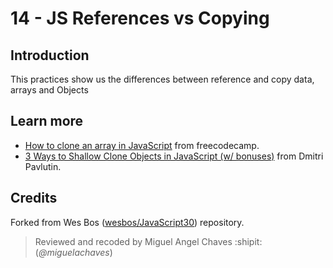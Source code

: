 # 14 - JS References vs Copying
## Introduction
This practices show us the differences between reference and copy data, arrays and Objects

## Learn more
* [How to clone an array in JavaScript](https://www.freecodecamp.org/news/how-to-clone-an-array-in-javascript-1d3183468f6a/) from freecodecamp.
* [3 Ways to Shallow Clone Objects in JavaScript (w/ bonuses)](https://dmitripavlutin.com/javascript-shallow-clone-objects/) from Dmitri Pavlutin.

## Credits
Forked from Wes Bos ([wesbos/JavaScript30](https://github.com/wesbos/JavaScript30)) repository.
> Reviewed and recoded by Miguel Angel Chaves :shipit: (*@miguelachaves*)
